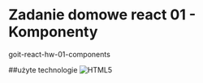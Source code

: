 # Zadanie domowe react 01 - Komponenty
 goit-react-hw-01-components

##użyte technologie
![HTML5](https://img.shields.io/badge/html5-%23E34F26.svg?style=for-the-badge&logo=html5&logoColor=white)
